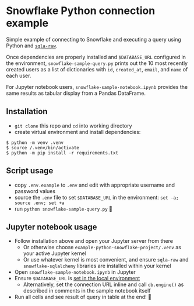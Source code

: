 # Snowflake Python connection example

Simple example of connecting to Snowflake and executing a query using Python and [`sqla-raw`](https://github.com/nerium-data/sqla-raw). 

Once dependencies are properly installed and `$DATABASE_URL` configured in the environment, `snowflake-sample-query.py` prints out the 10 most recently created users as a list of dictionaries with `id`, `created_at`, `email`, and `name` of each user.

For Jupyter notebook users, `snowflake-sample-notebook.ipynb` provides the same results as tabular display from a Pandas DataFrame.

## Installation

- `git clone` this repo and `cd` into working directory
- create virtual environment and install dependencies:

```
$ python -m venv .venv
$ source /.venv/bin/activate
$ python -m pip install -r requirements.txt
```

## Script usage

- copy `.env.example` to  `.env` and edit with appropriate username and password values
- source the `.env` file to set `$DATABASE_URL` in the environment: `set -a; source .env; set +a`
- run `python snowflake-sample-query.py` 🎉

## Jupyter notebook usage

- Follow installation above and open your Jupyter server from there
  - Or otherwise choose `example-python-snowflake-project/.venv` as your active Jupyter kernel
  - Or use whatever kernel is most convenient, and ensure `sqla-raw` and `snowflake-sqlalchemy` libraries are installed within your kernel
- Open `snowflake-sample-notebook.ipynb` in Jupyter
- Ensure `$DATABASE_URL` is [set in the local environment](https://analyzingalpha.com/jupyter-notebook-environment-variables-tutorial)
  - Alternatively, set the connection URL inline and call `db.engine()` as described in comments in the sample notebook itself
- Run all cells and see result of query in table at the end! 🎉
